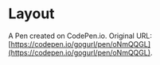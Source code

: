 # Layout

A Pen created on CodePen.io. Original URL: [https://codepen.io/gogurl/pen/oNmQQGL](https://codepen.io/gogurl/pen/oNmQQGL).

